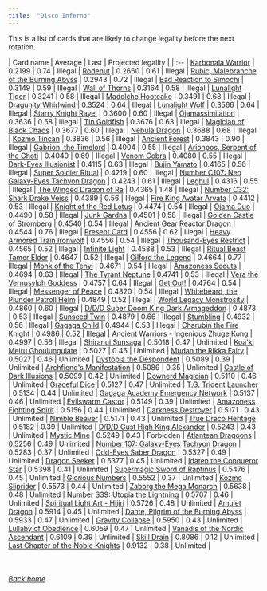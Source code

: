 ```yaml
---
title:  "Disco Inferno"
---
```


This is a list of cards that are likely to change legality before the next rotation.

| Card name | Average | Last | Projected legality |
| :-- |
[Karbonala Warrior](https://db.ygoprodeck.com/card/?search=Karbonala%20Warrior) | 0.2199 | 0.74 | Illegal |
[Rodenut](https://db.ygoprodeck.com/card/?search=Rodenut) | 0.2660 | 0.61 | Illegal |
[Rubic, Malebranche of the Burning Abyss](https://db.ygoprodeck.com/card/?search=Rubic,%20Malebranche%20of%20the%20Burning%20Abyss) | 0.2943 | 0.72 | Illegal |
[Bad Reaction to Simochi](https://db.ygoprodeck.com/card/?search=Bad%20Reaction%20to%20Simochi) | 0.3149 | 0.59 | Illegal |
[Wall of Thorns](https://db.ygoprodeck.com/card/?search=Wall%20of%20Thorns) | 0.3164 | 0.58 | Illegal |
[Lunalight Tiger](https://db.ygoprodeck.com/card/?search=Lunalight%20Tiger) | 0.3241 | 0.58 | Illegal |
[Madolche Hootcake](https://db.ygoprodeck.com/card/?search=Madolche%20Hootcake) | 0.3491 | 0.68 | Illegal |
[Dragunity Whirlwind](https://db.ygoprodeck.com/card/?search=Dragunity%20Whirlwind) | 0.3524 | 0.64 | Illegal |
[Lunalight Wolf](https://db.ygoprodeck.com/card/?search=Lunalight%20Wolf) | 0.3566 | 0.64 | Illegal |
[Starry Knight Rayel](https://db.ygoprodeck.com/card/?search=Starry%20Knight%20Rayel) | 0.3600 | 0.60 | Illegal |
[Ojamassimilation](https://db.ygoprodeck.com/card/?search=Ojamassimilation) | 0.3636 | 0.58 | Illegal |
[Tin Goldfish](https://db.ygoprodeck.com/card/?search=Tin%20Goldfish) | 0.3676 | 0.63 | Illegal |
[Magician of Black Chaos](https://db.ygoprodeck.com/card/?search=Magician%20of%20Black%20Chaos) | 0.3677 | 0.60 | Illegal |
[Nebula Dragon](https://db.ygoprodeck.com/card/?search=Nebula%20Dragon) | 0.3688 | 0.68 | Illegal |
[Kozmo Tincan](https://db.ygoprodeck.com/card/?search=Kozmo%20Tincan) | 0.3836 | 0.56 | Illegal |
[Ancient Forest](https://db.ygoprodeck.com/card/?search=Ancient%20Forest) | 0.3843 | 0.90 | Illegal |
[Gabrion, the Timelord](https://db.ygoprodeck.com/card/?search=Gabrion,%20the%20Timelord) | 0.4004 | 0.55 | Illegal |
[Arionpos, Serpent of the Ghoti](https://db.ygoprodeck.com/card/?search=Arionpos,%20Serpent%20of%20the%20Ghoti) | 0.4040 | 0.69 | Illegal |
[Venom Cobra](https://db.ygoprodeck.com/card/?search=Venom%20Cobra) | 0.4080 | 0.55 | Illegal |
[Dark-Eyes Illusionist](https://db.ygoprodeck.com/card/?search=Dark-Eyes%20Illusionist) | 0.4115 | 0.63 | Illegal |
[Bujin Yamato](https://db.ygoprodeck.com/card/?search=Bujin%20Yamato) | 0.4165 | 0.56 | Illegal |
[Super Soldier Ritual](https://db.ygoprodeck.com/card/?search=Super%20Soldier%20Ritual) | 0.4219 | 0.60 | Illegal |
[Number C107: Neo Galaxy-Eyes Tachyon Dragon](https://db.ygoprodeck.com/card/?search=Number%20C107:%20Neo%20Galaxy-Eyes%20Tachyon%20Dragon) | 0.4243 | 0.61 | Illegal |
[Leghul](https://db.ygoprodeck.com/card/?search=Leghul) | 0.4316 | 0.55 | Illegal |
[The Winged Dragon of Ra](https://db.ygoprodeck.com/card/?search=The%20Winged%20Dragon%20of%20Ra) | 0.4365 | 1.48 | Illegal |
[Number C32: Shark Drake Veiss](https://db.ygoprodeck.com/card/?search=Number%20C32:%20Shark%20Drake%20Veiss) | 0.4389 | 0.56 | Illegal |
[Fire King Avatar Arvata](https://db.ygoprodeck.com/card/?search=Fire%20King%20Avatar%20Arvata) | 0.4412 | 0.53 | Illegal |
[Knight of the Red Lotus](https://db.ygoprodeck.com/card/?search=Knight%20of%20the%20Red%20Lotus) | 0.4474 | 0.54 | Illegal |
[Ojama Duo](https://db.ygoprodeck.com/card/?search=Ojama%20Duo) | 0.4490 | 0.58 | Illegal |
[Junk Gardna](https://db.ygoprodeck.com/card/?search=Junk%20Gardna) | 0.4501 | 0.58 | Illegal |
[Golden Castle of Stromberg](https://db.ygoprodeck.com/card/?search=Golden%20Castle%20of%20Stromberg) | 0.4540 | 0.54 | Illegal |
[Ancient Gear Reactor Dragon](https://db.ygoprodeck.com/card/?search=Ancient%20Gear%20Reactor%20Dragon) | 0.4544 | 0.76 | Illegal |
[Present Card](https://db.ygoprodeck.com/card/?search=Present%20Card) | 0.4556 | 0.62 | Illegal |
[Heavy Armored Train Ironwolf](https://db.ygoprodeck.com/card/?search=Heavy%20Armored%20Train%20Ironwolf) | 0.4556 | 0.54 | Illegal |
[Thousand-Eyes Restrict](https://db.ygoprodeck.com/card/?search=Thousand-Eyes%20Restrict) | 0.4565 | 0.52 | Illegal |
[Infinite Light](https://db.ygoprodeck.com/card/?search=Infinite%20Light) | 0.4588 | 0.53 | Illegal |
[Ritual Beast Tamer Elder](https://db.ygoprodeck.com/card/?search=Ritual%20Beast%20Tamer%20Elder) | 0.4647 | 0.52 | Illegal |
[Gilford the Legend](https://db.ygoprodeck.com/card/?search=Gilford%20the%20Legend) | 0.4664 | 0.77 | Illegal |
[Monk of the Tenyi](https://db.ygoprodeck.com/card/?search=Monk%20of%20the%20Tenyi) | 0.4671 | 0.54 | Illegal |
[Amazoness Scouts](https://db.ygoprodeck.com/card/?search=Amazoness%20Scouts) | 0.4694 | 0.63 | Illegal |
[The Tyrant Neptune](https://db.ygoprodeck.com/card/?search=The%20Tyrant%20Neptune) | 0.4741 | 0.53 | Illegal |
[Vera the Vernusylph Goddess](https://db.ygoprodeck.com/card/?search=Vera%20the%20Vernusylph%20Goddess) | 0.4757 | 0.64 | Illegal |
[Get Out!](https://db.ygoprodeck.com/card/?search=Get%20Out!) | 0.4764 | 0.54 | Illegal |
[Messenger of Peace](https://db.ygoprodeck.com/card/?search=Messenger%20of%20Peace) | 0.4820 | 0.54 | Illegal |
[Whitebeard, the Plunder Patroll Helm](https://db.ygoprodeck.com/card/?search=Whitebeard,%20the%20Plunder%20Patroll%20Helm) | 0.4849 | 0.52 | Illegal |
[World Legacy Monstrosity](https://db.ygoprodeck.com/card/?search=World%20Legacy%20Monstrosity) | 0.4860 | 0.60 | Illegal |
[D/D/D Super Doom King Dark Armageddon](https://db.ygoprodeck.com/card/?search=D/D/D%20Super%20Doom%20King%20Dark%20Armageddon) | 0.4873 | 0.53 | Illegal |
[Sunseed Twin](https://db.ygoprodeck.com/card/?search=Sunseed%20Twin) | 0.4879 | 0.66 | Illegal |
[Stumbling](https://db.ygoprodeck.com/card/?search=Stumbling) | 0.4932 | 0.56 | Illegal |
[Gagaga Child](https://db.ygoprodeck.com/card/?search=Gagaga%20Child) | 0.4944 | 0.53 | Illegal |
[Charubin the Fire Knight](https://db.ygoprodeck.com/card/?search=Charubin%20the%20Fire%20Knight) | 0.4986 | 0.52 | Illegal |
[Ancient Warriors - Ingenious Zhuge Kong](https://db.ygoprodeck.com/card/?search=Ancient%20Warriors%20-%20Ingenious%20Zhuge%20Kong) | 0.4997 | 0.56 | Illegal |
[Shiranui Sunsaga](https://db.ygoprodeck.com/card/?search=Shiranui%20Sunsaga) | 0.5018 | 0.47 | Unlimited |
[Koa'ki Meiru Ghoulungulate](https://db.ygoprodeck.com/card/?search=Koa'ki%20Meiru%20Ghoulungulate) | 0.5027 | 0.46 | Unlimited |
[Mudan the Rikka Fairy](https://db.ygoprodeck.com/card/?search=Mudan%20the%20Rikka%20Fairy) | 0.5027 | 0.46 | Unlimited |
[Dystopia the Despondent](https://db.ygoprodeck.com/card/?search=Dystopia%20the%20Despondent) | 0.5089 | 0.39 | Unlimited |
[Archfiend's Manifestation](https://db.ygoprodeck.com/card/?search=Archfiend's%20Manifestation) | 0.5089 | 0.35 | Unlimited |
[Castle of Dark Illusions](https://db.ygoprodeck.com/card/?search=Castle%20of%20Dark%20Illusions) | 0.5099 | 0.42 | Unlimited |
[Downerd Magician](https://db.ygoprodeck.com/card/?search=Downerd%20Magician) | 0.5110 | 0.46 | Unlimited |
[Graceful Dice](https://db.ygoprodeck.com/card/?search=Graceful%20Dice) | 0.5127 | 0.47 | Unlimited |
[T.G. Trident Launcher](https://db.ygoprodeck.com/card/?search=T.G.%20Trident%20Launcher) | 0.5134 | 0.44 | Unlimited |
[Gagaga Academy Emergency Network](https://db.ygoprodeck.com/card/?search=Gagaga%20Academy%20Emergency%20Network) | 0.5137 | 0.46 | Unlimited |
[Evilswarm Castor](https://db.ygoprodeck.com/card/?search=Evilswarm%20Castor) | 0.5149 | 0.39 | Unlimited |
[Amazoness Fighting Spirit](https://db.ygoprodeck.com/card/?search=Amazoness%20Fighting%20Spirit) | 0.5156 | 0.44 | Unlimited |
[Darkness Destroyer](https://db.ygoprodeck.com/card/?search=Darkness%20Destroyer) | 0.5171 | 0.43 | Unlimited |
[Nimble Beaver](https://db.ygoprodeck.com/card/?search=Nimble%20Beaver) | 0.5171 | 0.43 | Unlimited |
[True Draco Heritage](https://db.ygoprodeck.com/card/?search=True%20Draco%20Heritage) | 0.5182 | 0.39 | Unlimited |
[D/D/D Gust High King Alexander](https://db.ygoprodeck.com/card/?search=D/D/D%20Gust%20High%20King%20Alexander) | 0.5243 | 0.43 | Unlimited |
[Mystic Mine](https://db.ygoprodeck.com/card/?search=Mystic%20Mine) | 0.5249 | 0.43 | Forbidden |
[Atlantean Dragoons](https://db.ygoprodeck.com/card/?search=Atlantean%20Dragoons) | 0.5256 | 0.49 | Unlimited |
[Number 107: Galaxy-Eyes Tachyon Dragon](https://db.ygoprodeck.com/card/?search=Number%20107:%20Galaxy-Eyes%20Tachyon%20Dragon) | 0.5283 | 0.37 | Unlimited |
[Odd-Eyes Saber Dragon](https://db.ygoprodeck.com/card/?search=Odd-Eyes%20Saber%20Dragon) | 0.5327 | 0.49 | Unlimited |
[Dragon Seeker](https://db.ygoprodeck.com/card/?search=Dragon%20Seeker) | 0.5377 | 0.45 | Unlimited |
[Idaten the Conqueror Star](https://db.ygoprodeck.com/card/?search=Idaten%20the%20Conqueror%20Star) | 0.5398 | 0.41 | Unlimited |
[Supermagic Sword of Raptinus](https://db.ygoprodeck.com/card/?search=Supermagic%20Sword%20of%20Raptinus) | 0.5476 | 0.45 | Unlimited |
[Glorious Numbers](https://db.ygoprodeck.com/card/?search=Glorious%20Numbers) | 0.5552 | 0.37 | Unlimited |
[Kozmo Sliprider](https://db.ygoprodeck.com/card/?search=Kozmo%20Sliprider) | 0.5573 | 0.44 | Unlimited |
[Zaborg the Mega Monarch](https://db.ygoprodeck.com/card/?search=Zaborg%20the%20Mega%20Monarch) | 0.5638 | 0.48 | Unlimited |
[Number S39: Utopia the Lightning](https://db.ygoprodeck.com/card/?search=Number%20S39:%20Utopia%20the%20Lightning) | 0.5707 | 0.46 | Unlimited |
[Spiritual Light Art - Hijiri](https://db.ygoprodeck.com/card/?search=Spiritual%20Light%20Art%20-%20Hijiri) | 0.5726 | 0.48 | Unlimited |
[Amulet Dragon](https://db.ygoprodeck.com/card/?search=Amulet%20Dragon) | 0.5914 | 0.45 | Unlimited |
[Dante, Pilgrim of the Burning Abyss](https://db.ygoprodeck.com/card/?search=Dante,%20Pilgrim%20of%20the%20Burning%20Abyss) | 0.5933 | 0.47 | Unlimited |
[Gravity Collapse](https://db.ygoprodeck.com/card/?search=Gravity%20Collapse) | 0.5950 | 0.43 | Unlimited |
[Lullaby of Obedience](https://db.ygoprodeck.com/card/?search=Lullaby%20of%20Obedience) | 0.6059 | 0.47 | Unlimited |
[Vanadis of the Nordic Ascendant](https://db.ygoprodeck.com/card/?search=Vanadis%20of%20the%20Nordic%20Ascendant) | 0.6109 | 0.39 | Unlimited |
[Skill Drain](https://db.ygoprodeck.com/card/?search=Skill%20Drain) | 0.8086 | 0.12 | Unlimited |
[Last Chapter of the Noble Knights](https://db.ygoprodeck.com/card/?search=Last%20Chapter%20of%20the%20Noble%20Knights) | 0.9132 | 0.38 | Unlimited |

<br>

###### [Back home](index)